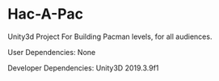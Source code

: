# Hac-A-Pac
Unity3d Project For Building Pacman levels, for all audiences.

User Dependencies:
None

Developer Dependencies:
Unity3D 2019.3.9f1
